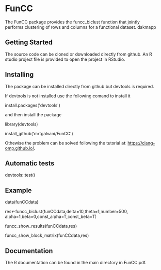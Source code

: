 # FunCC
The FunCC package provides the funcc_biclust function that jointly performs clustering of rows and columns for a functional dataset. 
dakmapp

## Getting Started

The source code can be cloned or downloaded directly from github. An R studio project file is provided to open the project in RStudio.


## Installing

The package can be installed directly from github but devtools is required.

If devtools is not installed use the following comand to install it

install.packages('devtools') 

and then install the package

library(devtools)

install_github('mrtgalvani/FunCC')

Othewise the problem can be solved following the tutorial at: https://clang-omp.github.io/.

## Automatic tests

devtools::test()

## Example

data(funCCdata)

res<-funcc_biclust(funCCdata,delta=10,theta=1,number=500, alpha=1,beta=0,const_alpha=T,const_beta=T)

funcc_show_results(funCCdata,res)

funcc_show_block_matrix(funCCdata,res)

## Documentation

The R documentation can be found in the main directory in FunCC.pdf. 

